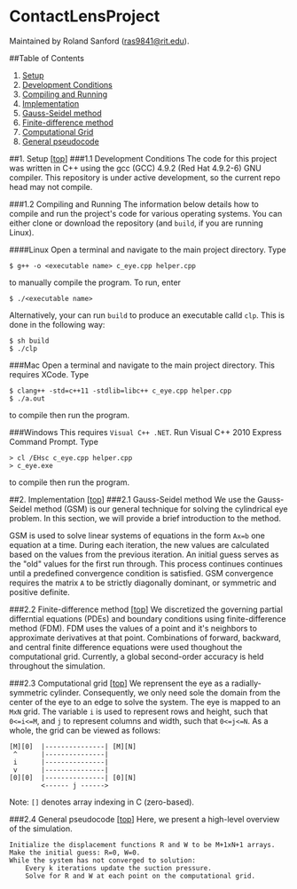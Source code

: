 <a name="clp">ContactLensProject</a>
=====================================
Maintained by Roland Sanford (<ras9841@rit.edu>).
  
##Table of Contents

1. [Setup](#1)
  1. [Development Conditions](#1.1)
  2. [Compiling and Running](#1.2)
2. [Implementation](#2)
  1. [Gauss-Seidel method](#2.1)
  2. [Finite-difference method](#2.2)
  3. [Computational Grid](#2.3)
  4. [General pseudocode](#2.4)

##<a name="1"></a>1. Setup [[top](#clp)]
###<a name="1.1"></a>1.1 Development Conditions
The code for this project was written in C++ using the gcc (GCC) 4.9.2 (Red Hat 4.9.2-6) GNU compiler.
This repository is under active development, so the current repo head may not compile.

###<a name="1.2"></a>1.2 Compiling and Running
The information below details how to compile and run the project's code for various operating systems.
You can either clone or download the repository (and `build`, if you are running Linux).

####Linux
Open a terminal and navigate to the main project directory. Type 
```{r, engine='bash'}
$ g++ -o <executable name> c_eye.cpp helper.cpp
```
to manually compile the program. To run, enter
```{r, engine='bash'}
$ ./<executable name>
```

Alternatively, your can run `build` to produce an executable calld `clp`. This is done in the following way:
```{r, engine='bash'}
$ sh build 
$ ./clp
```

###Mac
Open a terminal and navigate to the main project directory. This requires XCode. Type 
```{r, engine='bash'}
$ clang++ -std=c++11 -stdlib=libc++ c_eye.cpp helper.cpp
$ ./a.out
```
to compile then run the program.

###Windows
This requires `Visual C++ .NET`. Run Visual C++ 2010 Express Command Prompt. Type
```{r, engine='bash'}
> cl /EHsc c_eye.cpp helper.cpp
> c_eye.exe
```
to compile then run the program.

##<a name="2"></a>2. Implementation [[top](#clp)]
###<a name="2.1"></a>2.1 Gauss-Seidel method
We use the Gauss-Seidel method (GSM) is our general technique for solving the cylindrical 
eye problem. In this section, we will provide a brief introduction to the method.  
  
GSM is used to solve linear systems of equations in the form `Ax=b` one equation 
at a time. During each iteration, the new values are calculated based on the values 
from the previous iteration. An initial guess serves as the "old" values for the 
first run through. This process continues continues until a predefined convergence 
condition is satisfied. GSM convergence requires the matrix `A` to be strictly 
diagonally dominant, or symmetric and positive definite. 
    
###<a name="2.2"></a>2.2 Finite-difference method [[top](#clp)]
We discretized the governing partial differntial equations (PDEs) and boundary conditions 
using finite-difference method (FDM). FDM uses the values of a point and it's neighbors 
to approximate derivatives at that point. Combinations of forward, backward, and central 
finite difference equations were used thoughout the computational grid. Currently,
a global second-order accuracy is held throughout the simulation.
  
###<a name="2.3"></a>2.3 Computational grid [[top](#clp)]
We reprensent the eye as a radially-symmetric cylinder. Consequently, we only need 
sole the domain from the center of the eye to an edge to solve the system. The eye 
is mapped to an `MxN` grid. The variable `i` is used to represent rows and height, 
such that `0<=i<=M`, and `j` to represent columns and width, such that `0<=j<=N`. 
As a whole, the grid can be viewed as follows:
```
[M][0]  |---------------| [M][N]
 ^      |---------------|
 i      |---------------|
 v      |---------------|
[0][0]  |---------------| [0][N]
        <------ j ------>
```
Note: `[]` denotes array indexing in C (zero-based). 
  
###<a name="2.4"></a>2.4 General pseudocode [[top](#clp)]
Here, we present a high-level overview of the simulation. 
```
Initialize the displacement functions R and W to be M+1xN+1 arrays.
Make the initial guess: R=0, W=0.
While the system has not converged to solution:
    Every k iterations update the suction pressure.
	Solve for R and W at each point on the computational grid.
```

